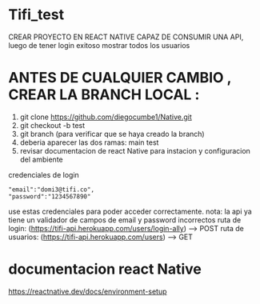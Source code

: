 # Tifi_test
CREAR PROYECTO EN REACT NATIVE CAPAZ DE CONSUMIR UNA API, luego de tener login exitoso mostrar todos los usuarios

# ANTES DE CUALQUIER CAMBIO , CREAR LA BRANCH LOCAL :
1. git clone https://github.com/diegocumbe1/Native.git
2. git checkout -b test
3. git branch     (para verificar que se haya creado la branch)
4. deberia aparecer las dos ramas:
    main
    test
5. revisar documentacion de react Native para instacion y configuracion del ambiente

credenciales de login

    "email":"domi3@tifi.co",
    "password":"1234567890"

use estas credenciales para poder acceder correctamente.
nota: la api ya tiene un validador de campos de email y password incorrectos
ruta de login: (https://tifi-api.herokuapp.com/users/login-ally) --> POST
ruta de usuarios: (https://tifi-api.herokuapp.com/users) --> GET
# documentacion react Native
https://reactnative.dev/docs/environment-setup

